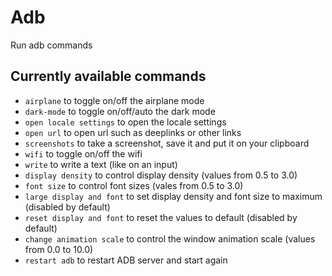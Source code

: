 # Adb

Run adb commands

## Currently available commands

- `airplane` to toggle on/off the airplane mode
- `dark-mode` to toggle on/off/auto the dark mode
- `open locale settings` to open the locale settings
- `open url` to open url such as deeplinks or other links
- `screenshots` to take a screenshot, save it and put it on your clipboard
- `wifi` to toggle on/off the wifi
- `write` to write a text (like on an input)
- `display density` to control display density (values from 0.5 to 3.0)
- `font size` to control font sizes (vales from 0.5 to 3.0)
- `large display and font` to set display density and font size to maximum (disabled by default)
- `reset display and font` to reset the values to default (disabled by default)
- `change animation scale` to control the window animation scale (values from 0.0 to 10.0)
- `restart adb` to restart ADB server and start again

